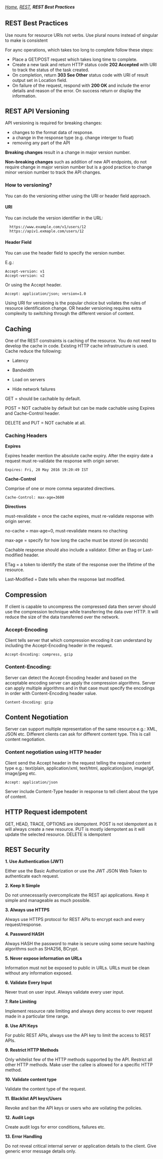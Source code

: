 ###### *[Home](https://tashbalrai.github.io)*, [REST](https://tashbalrai.github.io/php/rest/basics.html), **REST Best Practices**

## REST Best Practices
Use nouns for resource URIs not verbs. Use plural nouns instead of singular to make is consistent

For aync operations, which takes too long to complete follow these steps:
 - Place a GET/POST request which takes long time to complete.
 - Create a new task and return HTTP status code **202 Accepted** with URI to track the status of the task created.
 - On completion, return **303 See Other** status code with URI of result output set in Location field.
 - On failure of the request, respond with **200 OK** and include the error details and reason of the error. On success return or display the information.

## REST API Versioning
API versioning is required for breaking changes:
- changes to the format data of response.
- a change in the response type (e.g. change interger to float)
- removing any part of the API

**Breaking changes** result in a change in major version number.

**Non-breaking changes** such as addition of new API endpoints, do not require change in major version number but is a good practice to change minor version number to track the API changes.

### How to versioning?
You can do the versioning either using the URI or header field approach.

#### URI
You can include the version identifier in the URL:

```
  https://www.example.com/v1/users/12
  https://apiv1.exmaple.com/users/12
```

#### Header Field
You can use the header field to specify the version number.

E.g.:
```
Accept-version: v1
Accept-version: v2
```

Or using the Accept header.
```
Accept: application/json; version=1.0
```

Using URI for versioning is the popular choice but voilates the rules of resource identification change. OR header versioning requires extra complexity to switching through the different version of content.

## Caching
One of the REST constraints is caching of the resource. You do not need to develop the cache in code. Existing HTTP cache infrastructure is used. Cache reduce the following:

- Latency

- Bandwidth

- Load on servers

- Hide network failures

GET = should be cachable by default.

POST =  NOT cachable by default but can be made cachable using Expires and Cache-Control header.

DELETE and PUT = NOT cachable at all.

### Caching Headers

**Expires** 

Expires header mention the absolute cache expiry. After the expiry date a request must re-validate the response with origin server. 

```
Expires: Fri, 20 May 2016 19:20:49 IST
```

**Cache-Control**

Comprise of one or more comma separated directives.

```
Cache-Control: max-age=3600
```

**Directives**

must-revalidate = once the cache expires, must re-validate response with origin server.

no-cache = max-age=0, must-revalidate means no chaching

max-age = specify for how long the cache must be stored (in seconds)

Cachable response should also include a validator. Either an Etag or Last-modified header.

ETag = a token to identify the state of the response over the lifetime of the resource.

Last-Modified = Date tells when the response last modified.

## Compression

If client is capable to uncompress the compressed data then server should use the compression technique while transferring the data over HTTP. It will reduce the size of the data transferred over the network.

### Accept-Encoding

Client tells server that which compression encoding it can understand by including the Accept-Encoding header in the request.

```
Accept-Encoding: compress, gzip
```

### Content-Encoding:

Server can detect the Accept-Encoding header and based on the acceptable encoding server can apply the compression algorithms. Server can apply multiple algorithms and in that case must specify the encodings in order with Content-Encoding header value.

```
Content-Encoding: gzip
```

## Content Negotiation

Server can support multiple representation of the same resource e.g.: XML, JSON etc. Different clients can ask for different content type. This is call content negotiation.

### Content negotiation using HTTP header

Client send the Accept header in the request telling the required content type e.g.: text/plain, application/xml, text/html, application/json, image/gif, image/jpeg etc.

```
Accept: application/json
```

Server include Content-Type header in response to tell client about the type of content.

## HTTP Request idempotent
GET, HEAD, TRACE, OPTIONS are idempotent.
POST is not idempotent as it will always create a new resource.
PUT is mostly idempotent as it will update the selected resource.
DELETE is idempotent

## REST Security

**1. Use Authentication (JWT)**

Either use the Basic Authorization or use the JWT JSON Web Token to authenticate each request.

**2. Keep It Simple**

Do not unnecessarily overcomplicate the REST api applications. Keep it simple and manageable as much possible.

**3. Always use HTTPS**

Always use HTTPS protocol for REST APIs to encrypt each and every request/response.

**4. Password HASH**

Always HASH the password to make is secure using some secure hashing algorithms such as SHA256, BCrypt.

**5. Never expose information on URLs**

Information must not be exposed to public in URLs. URLs must be clean without any information exposed. 

**6. Validate Every Input**

Never trust on user input. Always validate every user input.

**7. Rate Limiting**

Implement resource rate limiting and always deny access to over request made in a particular time range.

**8. Use API Keys**

For public REST APIs, always use the API key to limit the access to REST APIs.

**9. Restrict HTTP Methods**

Only whitelist few of the HTTP methods supported by the API. Restrict all other HTTP methods. Make user the callee is allowed for a specific HTTP method.

**10. Validate content type**

Validate the content type of the request.

**11. Blacklist API keys/Users**

Revoke and ban the API keys or users who are voilating the policies.

**12. Audit Logs**

Create audit logs for error conditions, failures etc.

**13. Error Handling**

Do not reveal critical internal server or application details to the client. Give generic error message details only.

